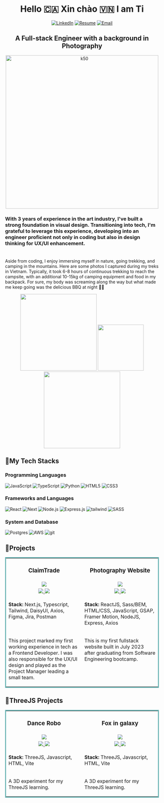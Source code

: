 <div align='center'>
 <h1> Hello 🇨🇦 Xin chào 🇻🇳 I am Ti </h1>
 
[![LinkedIn](https://img.shields.io/badge/LinkedIn-0077B5?style=for-the-badge&logo=linkedin&logoColor=white)](https://www.linkedin.com/in/ti-bui/)
[![Resume](https://camo.githubusercontent.com/8d638b67909c12f5ff6988702b9c9b39788604333ae51d3c4d75095d122df40d/68747470733a2f2f696d672e736869656c64732e696f2f62616467652f726573756d652d3234333936343f7374796c653d666f722d7468652d6261646765266c6f676f3d6c61746578266c6f676f436f6c6f723d7768697465)](https://ti-bui.github.io/resume/Resume_TiBui.pdf)
[![Email](https://img.shields.io/badge/Email-blue?style=for-the-badge&logo=microsoftexchange)](mailto:tibui.dev@gmail.com)
</div>


<h2 align='center'>A Full-stack Engineer with a background in Photography</h2>

<div align='center' style="flex">
<img width="500" alt="k50" src="https://github.com/ti-bui/ti-bui/assets/134459274/c36307cb-6b4b-49cb-b7e7-0f99cc9e5393">
<!---<img width="250" alt="dance-robo" src="https://github.com/ti-bui/ti-bui/assets/134459274/4bb9d6c1-72fd-42db-8485-17935c5238d6"> -->
<!---<img width="250" alt="dance-robo" src="https://github.com/ti-bui/ti-bui/assets/134459274/5f73a88e-65d1-4b0b-8824-1ccb001d54fa"> -->
<div>
<h3 align='left'>
 With 3 years of experience in the art industry, I've built a strong foundation in visual design. Transitioning into tech, I'm grateful to leverage this experience, developing into an engineer proficient not only in coding but also in design thinking for UX/UI enhancement.
</h3>
<h1> </h1>
<p align='left'>
    Aside from coding, I enjoy immersing myself in nature, going trekking, and camping in the mountains. Here are some photos I captured during my treks in Vietnam. Typically, it took 6-8 hours of continuous trekking to reach the campsite, with an additional 10-15kg of camping equipment and food in my backpack. For sure, my body was screaming along the way but what made me keep going was the delicious BBQ at night 🍖🤤
</p>
 
   <img width="250" src="https://github.com/ti-bui/ti-bui/assets/134459274/2769be5e-a026-45f9-8a45-4a2554598c49" />
   <img width="150" src="https://github.com/ti-bui/ti-bui/assets/134459274/a9312416-57ed-4be9-b83a-5816ce60c904" />
    <img width="250" src="https://github.com/ti-bui/ti-bui/assets/134459274/a7237afc-0f35-4a53-8ace-53c6b29d76d5" /> 
 


<section align="left">
<h2>🔧My Tech Stacks</h2>
<h3>Programming Languages</h3>
  
![JavaScript](https://img.shields.io/badge/javascript-%23323330.svg?style=for-the-badge&logo=javascript&logoColor=%23F7DF1E)
![TypeScript](https://img.shields.io/badge/typescript-%23007ACC.svg?style=for-the-badge&logo=typescript&logoColor=white)
![Python](https://img.shields.io/badge/python-3670A0?style=for-the-badge&logo=python&logoColor=ffdd54)
![HTML5](https://img.shields.io/badge/html5-%23E34F26.svg?style=for-the-badge&logo=html5&logoColor=white)
![CSS3](https://img.shields.io/badge/css3-%231572B6.svg?style=for-the-badge&logo=css3&logoColor=white)

<h3>Frameworks and Languages</h3>

![React](https://img.shields.io/badge/react-%2320232a.svg?style=for-the-badge&logo=react&logoColor=%2361DAFB)
![Next](https://img.shields.io/badge/next.js-000000?style=for-the-badge&logo=nextdotjs&logoColor=white)
![Node.js](https://img.shields.io/badge/Node.js-339933?style=for-the-badge&logo=nodedotjs&logoColor=white)
![Express.js](https://img.shields.io/badge/express.js-%23404d59.svg?style=for-the-badge&logo=express&logoColor=%2361DAFB)
![tailwind](https://img.shields.io/badge/Tailwind_CSS-38B2AC?style=for-the-badge&logo=tailwind-css&logoColor=white)
![SASS](https://img.shields.io/badge/SASS-hotpink.svg?style=for-the-badge&logo=SASS&logoColor=white)

<h3>System and Database</h3>

![Postgres](https://img.shields.io/badge/postgres-%23316192.svg?style=for-the-badge&logo=postgresql&logoColor=white)
![AWS](https://img.shields.io/badge/Amazon_AWS-232F3E?style=for-the-badge&logo=amazon-aws&logoColor=white)
![git](https://img.shields.io/badge/GIT-E44C30?style=for-the-badge&logo=git&logoColor=white)

<h2 align="left">🌟Projects </h2>

<table bordercolor="#66b2b2" width="100%">
    <tr valign="top">
        <td width="50%" align="center">
            <h3>ClaimTrade</h3>
        </td>
        <td width="50%" align="center">
            <h3>Photography Website </h3>
        </td>
    </tr>
    <tr valign="center">
        <td width="50%" align="center">
            <img src="https://github.com/ti-bui/ti-bui/assets/134459274/87c68994-bfe4-4f53-8821-14c84354068f"/>
        </td>
        <td width="50%" align="center">
            <img src="https://github.com/ti-bui/ti-bui/assets/134459274/2b77ea82-0756-4434-8c77-f95718f950ec"/>
        </td>
    </tr>
    <tr valign="top">
        <td width="50%" align="center">
            <a href="https://claimtrade.app/" target="_blank">
                <img src="https://img.shields.io/badge/-website-green?style=for-the-badge&color=243964">
            </a>
            <a href="https://github.com/GalaxyTechnologies/002-claim-trade-client" target="_blank">
                <img src="https://img.shields.io/badge/Code-black?style=for-the-badge&logo=github">
            </a> 
        </td>
        <td width="50%" align="center">
            <a href="https://www.loom.com/share/9f7b494f1c274359b64bf303af471dcc?sid=85adc527-9cac-4ac3-a5da-bb0ae97d06f0" target="_blank">
                <img src="https://img.shields.io/badge/-Demo-green?style=for-the-badge&color=243964">
            </a>
            <a href="https://github.com/ti-bui/capstone-client" target="_blank">
                <img src="https://img.shields.io/badge/Code-black?style=for-the-badge&logo=github">
            </a>
        </td>
    </tr>
    <tr valign="top">
        <td width="50%">
            <p>
                <strong>Stack:</strong> Next.js, Typescript, Tailwind, DaisyUI, Axios, Figma, Jira, Postman
            </p>
        </td>
        <td width="50%">
            <p>
                <strong>Stack:</strong> ReactJS, Sass/BEM, HTML/CSS, JavaScript, GSAP, Framer Motion, NodeJS, Express, Axios
            </p>
        </td>
    </tr>
    <tr valign="top">
        <td width="50%">
            <p>
              This project marked my first working experience in tech as a Frontend Developer. I was also responsible for the UX/UI design and played as the Project Manager leading a small team.
            </p>
        </td>
        <td width="50%">
            <p>
                This is my first fullstack website built in July 2023 after graduating from Software Engineering bootcamp.
            </p>
        </td>
    </tr>
</table>

<h2 align="left">🚀ThreeJS Projects </h2>

<table bordercolor="#66b2b2" width="100%">
    <tr valign="top">
        <td width="50%" align="center">
            <h3>Dance Robo</h3>
        </td>
        <td width="50%" align="center">
            <h3>Fox in galaxy </h3>
        </td>
    </tr>
    <tr valign="center">
           <td width="50%" align="center">
            <img src="https://github.com/ti-bui/ti-bui/assets/134459274/61f7d592-95b4-409b-b1cc-3d6306685e3b"/>
        </td>
        <td width="50%" align="center">
            <img src="https://github.com/ti-bui/ti-bui/assets/134459274/d2f6bd88-a97a-4fe5-af7b-c0000b15ef8c"/>
        </td>
    </tr>
    <tr valign="top">
        <td width="50%" align="center">
            <a href="https://dance-robo.vercel.app/" target="_blank">
                <img src="https://img.shields.io/badge/-website-green?style=for-the-badge&color=243964">
            </a>
            <a href="https://github.com/ti-bui/dance-robo" target="_blank">
                <img src="https://img.shields.io/badge/Code-black?style=for-the-badge&logo=github">
            </a>
        </td>
        <td width="50%" align="center">
            <a href="https://fox-in-galaxy.vercel.app/" target="_blank">
                <img src="https://img.shields.io/badge/-website-green?style=for-the-badge&color=243964">
            </a>
            <a href="https://github.com/ti-bui/fox-in-galaxy" target="_blank">
                <img src="https://img.shields.io/badge/Code-black?style=for-the-badge&logo=github">
            </a>
        </td>
    </tr>
    <tr valign="top">
        <td width="50%">
            <p>
                <strong>Stack:</strong> ThreeJS, Javascript, HTML, Vite
            </p>
        </td>
        <td width="50%">
            <p>
                <strong>Stack:</strong> ThreeJS, Javascript, HTML, Vite
            </p>
        </td>
    </tr>
    <tr valign="top">
        <td width="50%">
            <p>
              A 3D experiment for my ThreeJS learning.
            </p>
        </td>
        <td width="50%">
            <p>
                A 3D experiment for my ThreeJS learning.
            </p>
        </td>
    </tr>
</table>


